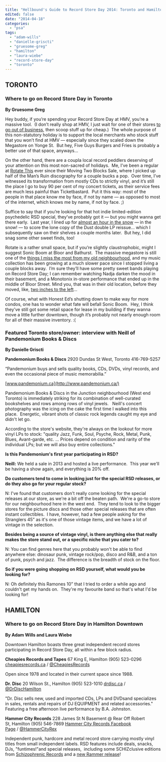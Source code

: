 ```yaml
---
title: "Hellbound's Guide to Record Store Day 2014: Toronto and Hamilton"
edited: false
date: "2014-04-18"
categories:
  - "psa"
tags:
  - "adam-wills"
  - "danielle-griscti"
  - "gruesome-greg"
  - "hamilton"
  - "laura-wiebe"
  - "record-store-day"
  - "toronto"
---
```


## TORONTO

### Where to go on Record Store Day in Toronto

**By Gruesome Greg**

Hey buddy, if you’re spending your Record Store Day at HMV, you’re a massive tool.  (I don’t really shop at HMV, I just wait for one of their stores [to go out of business](http://gruesomeviews.com/2014/03/06/man-i-love-it-when-an-hmv-goes-out-of-business/), then scoop stuff up for cheap.)  The whole purpose of this non-statutory holiday is to support the local merchants who stock stuff that you won’t find at HMV — especially since they scaled down the Megastore on Yonge St.  But hey, Five Guys Burgers and Fries is probably a better use of that space, anyways…

On the other hand, there are a coupla local record peddlers deserving of your attention on this most non-sacred of holidays.  Me, I’ve been a regular at [Rotate This](http://www.rotate.com/) ever since their Moving Two Blocks Sale, where I picked up half of the Man’s Ruin discography for a couple bucks a pop.  Over time, I’ve witnessed its transformation from mostly CDs to strictly vinyl, and it’s still the place I go to buy 90 per cent of my concert tickets, as their service fees are much less painful than Ticketbastard.  Put it this way: most of the people in that place know me by face, if not by name — as opposed to most of the internet, which knows me by name, if not by face. ;)

Suffice to say that if you’re looking for that hot indie limited-edition psychedelic RSD special, they’ve probably got it — but you might wanna get there early.  Last year, I lined up for [almost an hour in the snow](https://hellbound.ca/2013/04/of-course-it-just-had-to-snow-on-record-store-day/) — in the snow! — to score the lone copy of the Dust double LP reissue… which I subsequently saw on their shelves a couple months later.  But hey, I did snag some other sweet finds, too!

Rotate is a rather small space, but if you’re slightly claustrophobic, might I suggest Sonic Boom at Bloor and Bathurst.  The massive megastore is still one of the [things I miss the most from my old neighbourhood](http://gruesomeviews.com/2013/04/27/5-things-ill-miss-in-my-backyard-3-sonic-boom/), and my music collection has been growing at a much slower pace since I stopped living a couple blocks away.  I’m sure they’ll have some pretty sweet bands playing on Record Store Day; I can remember watching Nadja darken the mood in their basement, and a Monotonix in-store performance that ended up in the middle of Bloor Street. Mind you, that was in their old location, before they moved, like, [two inches to the left](https://hellbound.ca/2011/09/sonic-boom-two-inches-to-the-left/)…

Of course, what with Honest Ed’s shutting down to make way for more condos, one has to wonder what fate will befall Sonic Boom.  Hey, I think they’ve still got some retail space for lease in my building if they wanna move a little further downtown, though it’s probably not nearly enough room for all of their massive inventory. :(

### Featured Toronto store/owner: interview with Neill of Pandemonium Books & Discs

**By Danielle Griscti**

**Pandemonium Books & Discs** 2920 Dundas St West, Toronto 416-769-5257

“Pandemonium buys and sells quality books, CDs, DVDs, vinyl records, and even the occasional piece of music memorabilia.”

[www.pandemonium.ca](http://www.pandemonium.ca/)

Pandemonium Books & Discs in the Junction neighbourhood (West end Toronto) is immediately striking for its combination of well-curated bookshelves and rows among rows of vinyl jewels.   Neill's concert photography was the icing on the cake the first time I walked into this place.  Energetic, vibrant shots of classic rock legends caught my eye and didn't let go.

According to the store's website, they're always on the lookout for more vinyl LPs to stock: "quality Jazz, Funk, Soul, Psyche, Rock, Metal, Punk, Blues, Avant-garde, etc. ... Prices depend on condition and rarity of the individual LPs; but we will also buy entire collections."

**Is this Pandemonium's first year participating in RSD?**

**Neill:** We held a sale in 2013 and hosted a live performance.  This year we'll be having a show again, and everything is 20% off.

**Do customers tend to come in looking just for the special RSD releases, or do they also go for your regular stock?**

N: I've found that customers don't really come looking for the special releases at our store, as we're a bit off the beaten path.  We're a go-to store for our neighbourhood here in the west end.  They tend to look to the bigger stores for the picture discs and those other special releases that are often instant collectibles.  I have, however, had a few people asking for the Stranglers 45” as it's one of those vintage items, and we have a lot of vintage in the selection.

**Besides being a source of vintage vinyl, is there anything else that really makes the store stand out, or a specific niche that you cater to?**

N: You can find genres here that you probably won't be able to find anywhere else: dinosaur punk, vintage rock/pop, disco and R&B, and a ton of punk, psych and jazz.  The difference is the breadth of stock on the floor.

**So if you were going shopping on RSD yourself, what would you be looking for?**

N: Oh definitely this Ramones 10” that I tried to order a while ago and couldn't get my hands on.  They're my favourite band so that's what I'd be looking for!

## HAMILTON

### Where to go on Record Store Day in Hamilton Downtown

**By Adam Wills and Laura Wiebe**

Downtown Hamilton boasts three great independent record stores participating in Record Store Day, all within a few block radius.

**Cheapies Records and Tapes** 67 King E, Hamilton (905) 523-0296 [cheapiesrecords.ca](http://www.cheapiesrecords.ca/) / [@CheapiesRecords](https://twitter.com/CheapiesRecords)

Open since 1978 and located in their current space since 1988.

**Dr. Disc** 20 Wilson St., Hamilton (905) 523-1010 [drdisc.ca](http://www.drdisc.ca/) / [@DrDiscHamilton](https://twitter.com/DrDiscHamilton)

"Dr. Disc sells new, used and imported CDs, LPs and DVDsand specializes in sales, rentals and repairs of DJ EQUIPMENT and related accessories." Featuring a free afternoon live performance by B.A. Johnston.

**Hammer City Records** 228 James St N Basement @ Rear Off Robert St, Hamilton (905) 546-7869 [Hammer City Records Facebook Page](https://www.facebook.com/pages/Hammer-City-Records) / [@HammerCityRex](https://twitter.com/HammerCityRex)

Independent punk, hardcore and metal record store carrying mostly vinyl titles from small independent labels. RSD features include deals, snacks, DJs, "funtimes!"and special releases,  including some SCHIZclusive editions from [Schizophrenic Records](http://schizophrenicrex.com/) and a [new Rammer release](https://twitter.com/HammerCityRex/status/456623999363985408)!
